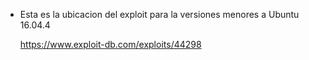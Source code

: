 - Esta es la ubicacion del exploit para la versiones menores a Ubuntu 16.04.4

	https://www.exploit-db.com/exploits/44298

